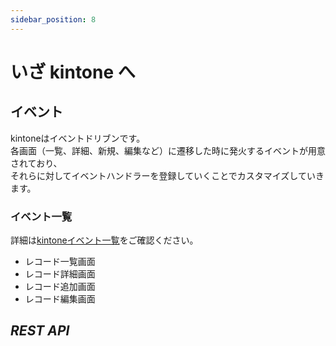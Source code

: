 ```yaml
---
sidebar_position: 8
---
```


# いざ kintone へ

## イベント

kintoneはイベントドリブンです。  
各画面（一覧、詳細、新規、編集など）に遷移した時に発火するイベントが用意されており、  
それらに対してイベントハンドラーを登録していくことでカスタマイズしていきます。

### イベント一覧

詳細は[kintoneイベント一覧](https://developer.cybozu.io/hc/ja/articles/360000361686-kintone-JavaScript-API-%E3%82%A4%E3%83%99%E3%83%B3%E3%83%88-%E4%B8%80%E8%A6%A7)をご確認ください。

- レコード一覧画面
- レコード詳細画面
- レコード追加画面
- レコード編集画面

## _REST API_
